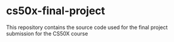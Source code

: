 # cs50x-final-project
This repository contains the source code used for the final project submission for the CS50X course

